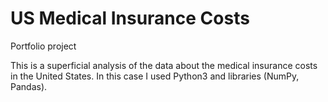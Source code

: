 # US Medical Insurance Costs
Portfolio project

This is a superficial analysis of the data about the medical insurance costs in the United States. 
In this case I used Python3 and libraries (NumPy, Pandas). 

